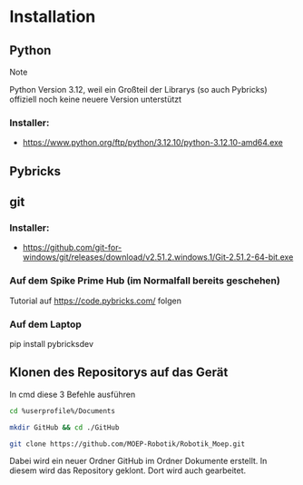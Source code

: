 # Installation
## Python
> [!NOTE]
> Python Version 3.12, weil ein Großteil der Librarys (so auch Pybricks) offiziell noch keine neuere Version unterstützt
### Installer:
- https://www.python.org/ftp/python/3.12.10/python-3.12.10-amd64.exe
## Pybricks
## git
### Installer:
- https://github.com/git-for-windows/git/releases/download/v2.51.2.windows.1/Git-2.51.2-64-bit.exe
### Auf dem Spike Prime Hub (im Normalfall bereits geschehen)
Tutorial auf https://code.pybricks.com/ folgen
### Auf dem Laptop
pip install pybricksdev
## Klonen des Repositorys auf das Gerät
In cmd diese 3 Befehle ausführen
```bash
cd %userprofile%/Documents

mkdir GitHub && cd ./GitHub

git clone https://github.com/MOEP-Robotik/Robotik_Moep.git
```
Dabei wird ein neuer Ordner GitHub im Ordner Dokumente erstellt. In diesem wird das Repository geklont. Dort wird auch gearbeitet.